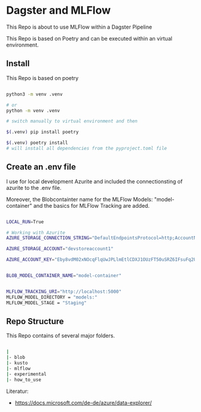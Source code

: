 
# Dagster and MLFlow

This Repo is about to use MLFlow within a Dagster Pipeline


This Repo is based on Poetry and can be executed within an virtual environment.

## Install

This Repo is based on poetry

```bash

python3 -m venv .venv

# or
python -m venv .venv

# switch manually to virtual environment and then

$(.venv) pip install poetry

$(.venv) poetry install 
# will install all dependencies from the pyproject.toml file

```

## Create an .env file


I use for local development Azurite and included the connectionsting of azurite to the .env file.

Moreover, the Blobcontainter name for the MLFlow Models: "model-container" and the basics for MLFlow Tracking are added.

```bash

LOCAL_RUN=True

# Working with Azurite
AZURE_STORAGE_CONNECTION_STRING="DefaultEndpointsProtocol=http;AccountName=devstoreaccount1;AccountKey=Eby8vdM02xNOcqFlqUwJPLlmEtlCDXJ1OUzFT50uSRZ6IFsuFq2UVErCz4I6tq/K1SZFPTOtr/KBHBeksoGMGw==;BlobEndpoint=http://localhost:10000/devstoreaccount1;QueueEndpoint=http://localhost:10001/devstoreaccount1"

AZURE_STORAGE_ACCOUNT="devstoreaccount1"

AZURE_ACCOUNT_KEY="Eby8vdM02xNOcqFlqUwJPLlmEtlCDXJ1OUzFT50uSRZ6IFsuFq2UVErCz4I6tq/K1SZFPTOtr/KBHBeksoGMGw=="


BLOB_MODEL_CONTAINER_NAME="model-container"


MLFLOW_TRACKING_URI="http://localhost:5000"
MLFLOW_MODEL_DIRECTORY = "models:"
MLFLOW_MODEL_STAGE = "Staging"


```


## Repo Structure

This Repo contains of several major folders.

```bash 

|
|- blob
|- kusto 
|- mlflow
|- experimental
|- how_to_use


```






Literatur:
- https://docs.microsoft.com/de-de/azure/data-explorer/






